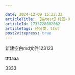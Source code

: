```yaml
---

date: 2024-12-09 15:22:32
articleTitle: 【猫test】标签-0
articleId: 1733728982062
articleTags: 待分类，ttst
post2vitepress: true
---
```

新建空白md文件123123

ttttaaa

3333